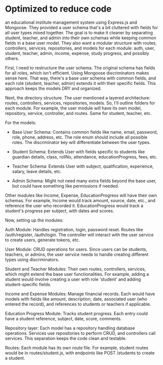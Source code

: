 # Optimized to reduce code

an educational institute management system using Express.js and Mongoose. They provided a user schema that's a bit cluttered with fields for all user types mixed together. The goal is to make it cleaner by separating student, teacher, and admin into their own schemas while keeping common fields in a base user model. They also want a modular structure with routes, controllers, services, repositories, and models for each module: auth, user, student, teacher, admin, income, expense, study progress, and possibly others.

First, I need to restructure the user schema. The original schema has fields for all roles, which isn't efficient. Using Mongoose discriminators makes sense here. That way, there's a base user schema with common fields, and each role (student, teacher, admin) extends it with their specific fields. This approach keeps the models DRY and organized.

Next, the directory structure. The user mentioned a layered architecture: routes, controllers, services, repositories, models. So, I'll outline folders for each module. For example, the user module will have its own model, repository, service, controller, and routes. Same for student, teacher, etc.

For the models:

- Base User Schema: Contains common fields like name, email, password, role, phone, address, etc. The role enum should include all possible roles. The discriminator key will differentiate between the user types.

- Student Schema: Extends User with fields specific to students like guardian details, class, rollNo, attendance, educationProgress, fees, etc.

- Teacher Schema: Extends User with subject, qualification, experience, salary, leave details, etc.

- Admin Schema: Might not need many extra fields beyond the base user, but could have something like permissions if needed.

Other modules like Income, Expense, EducationProgress will have their own schemas. For example, Income would track amount, source, date, etc., and reference the user who recorded it. EducationProgress would track a student's progress per subject, with dates and scores.

Now, setting up the modules:

Auth Module: Handles registration, login, password reset. Routes like /auth/register, /auth/login. The controller will interact with the user service to create users, generate tokens, etc.

User Module: CRUD operations for users. Since users can be students, teachers, or admins, the user service needs to handle creating different types using discriminators.

Student and Teacher Modules: Their own routes, controllers, services, which might extend the base user functionalities. For example, adding a student would involve creating a user with role 'student' and adding student-specific fields.

Income and Expense Modules: Manage financial records. Each would have models with fields like amount, description, date, associated user (who entered the record), and references to students or teachers if applicable.

Education Progress Module: Tracks student progress. Each entry could have a student reference, subject, date, score, comments.

Repository layer: Each model has a repository handling database operations. Services use repositories to perform CRUD, and controllers call services. This separation keeps the code clean and testable.

Routes: Each module has its own route file. For example, student routes would be in routes/student.js, with endpoints like POST /students to create a student.
